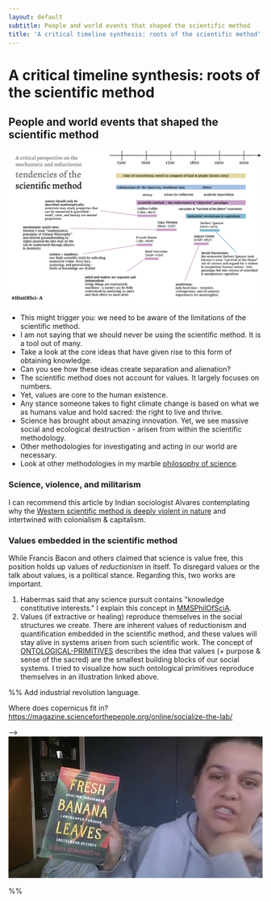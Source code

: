 ```yaml
---
layout: default
subtitle: People and world events that shaped the scientific method
title: 'A critical timeline synthesis: roots of the scientific method'
---
```

# A critical timeline synthesis: roots of the scientific method
## People and world events that shaped the scientific method

![](media/cleanshot_2024-07-12-at-12-13-08@2x.png)



- This might trigger you: we need to be aware of the limitations of the scientific method. 
- I am not saying that we should never be using the scientific method. It is a tool out of many.
- Take a look at the core ideas that have given rise to this form of obtaining knowledge. 
- Can you see how these ideas create separation and alienation?
- The scientific method does not account for values. It largely focuses on numbers.
- Yet, values are core to the human existence. 
- Any stance someone takes to fight climate change is based on what we as humans value and hold sacred: the right to live and thrive. 
- Science has brought about amazing innovation. Yet, we see massive social and ecological destruction - arisen from within the scientific methodology. 
- Other methodologies for investigating and acting in our world are necessary. 
- Look at other methodologies in my marble [philosophy of science](MMSPhilOfSciA.md).

### Science, violence, and militarism 
I can recommend this article by Indian sociologist Alvares contemplating why the  [Western scientific method is deeply violent in nature](https://archive.unu.edu/unupress/unupbooks/uu05se/uu05se07.htm) and intertwined with colonialism & capitalism.

### Values embedded in the scientific method
While Francis Bacon and others claimed that science is value free, this position holds up values of *reductionism* in itself. To disregard values or the talk about values, is a political stance. Regarding this, two works are important.

1. Habermas said that any science pursuit contains "knowledge constitutive interests." I explain this concept in [MMSPhilOfSciA](MMSPhilOfSciA.md).
2. Values (if extractive or healing) reproduce themselves in the social structures we create. There are inherent values of reductionism and quantification embedded in the scientific method, and these values will stay alive in systems arisen from such scientific work. The concept of [ONTOLOGICAL-PRIMITIVES](ONTOLOGICAL-PRIMITIVES.md) describes the idea that values (+ purpose & sense of the sacred) are the smallest building blocks of our social systems. I tried to visualize how such ontological primitives reproduce themselves in an illustration linked above. 


%%
Add industrial revolution language.

Where does copernicus fit in? https://magazine.scienceforthepeople.org/online/socialize-the-lab/

--> ![](media/cleanshot_2024-09-19-at-15-43-58@2x.png)

%%
